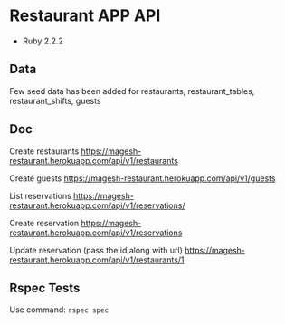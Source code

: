 # Restaurant APP API

* Ruby 2.2.2

## Data

Few seed data has been added for restaurants, restaurant_tables, restaurant_shifts, guests

## Doc

Create restaurants
https://magesh-restaurant.herokuapp.com/api/v1/restaurants

Create guests
https://magesh-restaurant.herokuapp.com/api/v1/guests

List reservations
https://magesh-restaurant.herokuapp.com/api/v1/reservations/

Create reservation
https://magesh-restaurant.herokuapp.com/api/v1/reservations

Update reservation (pass the id along with url)
https://magesh-restaurant.herokuapp.com/api/v1/restaurants/1

## Rspec Tests

Use command:
``rspec spec``

